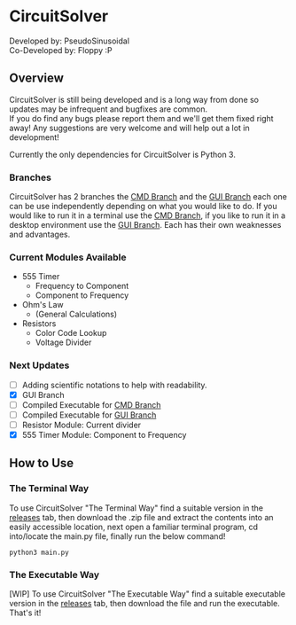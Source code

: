 # CircuitSolver
Developed by: PseudoSinusoidal\
Co-Developed by: Floppy :P

## Overview
CircuitSolver is still being developed and is a long way from done so updates may be infrequent and bugfixes are common.\
If you do find any bugs please report them and we'll get them fixed right away! Any suggestions are very welcome and will help out a lot in development!

Currently the only dependencies for CircuitSolver is Python 3.

### Branches
CircuitSolver has 2 branches the [CMD Branch](https://github.com/PseudoSinusoidal/CircuitSolver/tree/cmd) and the [GUI Branch](https://github.com/PseudoSinusoidal/CircuitSolver/tree/gui) each one can be use independently depending on what you would like to do. If you would like to run it in a terminal use the [CMD Branch](https://github.com/PseudoSinusoidal/CircuitSolver/tree/cmd), if you like to run it in a desktop environment use the [GUI Branch](https://github.com/PseudoSinusoidal/CircuitSolver/tree/gui). Each has their own weaknesses and advantages.

### Current Modules Available
- 555 Timer
  - Frequency to Component
  - Component to Frequency
- Ohm's Law
  - (General Calculations)
- Resistors
  - Color Code Lookup
  - Voltage Divider
 
### Next Updates
- [ ] Adding scientific notations to help with readability.
- [x] GUI Branch
- [ ] Compiled Executable for [CMD Branch](https://github.com/PseudoSinusoidal/CircuitSolver/tree/cmd)
- [ ] Compiled Executable for [GUI Branch](https://github.com/PseudoSinusoidal/CircuitSolver/tree/gui)
- [ ] Resistor Module: Current divider
- [x] 555 Timer Module: Component to Frequency

## How to Use
### The Terminal Way
To use CircuitSolver "The Terminal Way" find a suitable version in the [releases](https://github.com/PseudoSinusoidal/CircuitSolver/tree/cmd) tab, then download the .zip file and extract the contents into an easily accessible location, next open a familiar terminal program, cd into/locate the main.py file, finally run the below command!
```
python3 main.py
```

### The Executable Way
[WIP] To use CircuitSolver "The Executable Way" find a suitable executable version in the [releases](https://github.com/PseudoSinusoidal/CircuitSolver/tree/cmd) tab, then download the file and run the executable.\
That's it!
